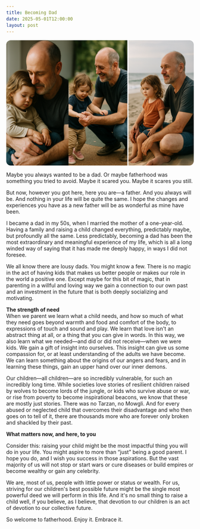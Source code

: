 ```yaml
---
title: Becoming Dad
date: 2025-05-01T12:00:00
layout: post
---
```


<!-- ![AI generated image of father and daughter](/assets/dad/AI-generated-dad.png) -->
<img src="/assets/dad/AI-generated-dad.png" alt="AI generated image of father and daughter" style="max-width:100%; height:auto; display:block; margin:1rem auto; border-radius:12px;" />




Maybe you always wanted to be a dad. Or maybe fatherhood was something you tried to avoid. Maybe it scared you. Maybe it scares you still.

But now, however you got here, here you are—a father. And you always will be. And nothing in your life will be quite the same. I hope the changes and experiences you have as a new father will be as wonderful as mine have been.

I became a dad in my 50s, when I married the mother of a one-year-old. Having a family and raising a child changed everything, predictably maybe, but profoundly all the same.  Less predictably, becoming a dad has been the most extraordinary and meaningful experience of my life, which is all a long winded way of saying that it has made me deeply happy, in ways I did not foresee.

We all know there are lousy dads. You might know a few. There is no magic in the act of having kids that makes us better people or makes our role in the world a positive one. Except maybe for this bit of magic, that in parenting in a willful and loving way we gain a connection to our own past and an investment in the future that is both deeply socializing and motivating.

**The strength of need**  
When we parent we learn what a child needs, and how so much of what they need goes beyond warmth and food and comfort of the body, to expressions of touch and sound and play. We learn that love isn't an abstract thing at all, or a thing that you can give in words.  In this way, we also learn what we needed—and did or did not receive—when we were kids. We gain a gift of insight into ourselves. This insight can give us some compassion for, or at least understanding of the adults we have become. We can learn something about the origins of our angers and fears, and in learning these things, gain an upper hand over our inner demons.

Our children—all children—are so incredibly vulnerable, for such an incredibly long time. While societies love stories of resilient children raised by wolves to become lords of the jungle, or kids who survive abuse or war, or rise from poverty to become inspirational beacons, we know that these are mostly just stories. There was no Tarzan, no Mowgli. And for every abused or neglected child that overcomes their disadvantage and who then goes on to tell of it, there are thousands more who are forever only broken and shackled by their past.

**What matters now, and here, to you**  

Consider this: raising your child might be the most impactful thing you will do in your life. You might aspire to more than “just” being a good parent. I hope you do, and I wish you success in those aspirations. But the vast majority of us will not stop or start wars or cure diseases or build empires or become wealthy or gain any celebrity.

We are, most of us, people with little power or status or wealth. For us, striving for our children's best possible future might be the single most powerful deed we will perform in this life. And it's no small thing to raise a child well, if you believe, as I believe, that devotion to our children is an act of devotion to our collective future.

So welcome to fatherhood. Enjoy it. Embrace it.


